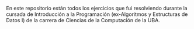 En este repositorio están todos los ejercicios que fui resolviendo durante la cursada de Introducción a la Programación (ex-Algoritmos y Estructuras de Datos I) de la carrera de Ciencias de la Computación de la UBA.

